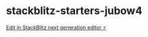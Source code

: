 # stackblitz-starters-jubow4

[Edit in StackBlitz next generation editor ⚡️](https://stackblitz.com/~/github.com/ilyar11/stackblitz-starters-jubow4)